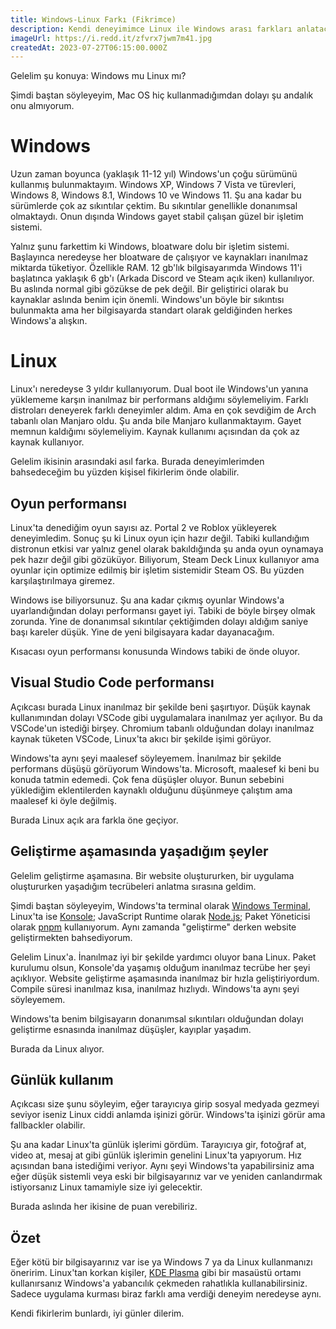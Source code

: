 ```yaml
---
title: Windows-Linux Farkı (Fikrimce)
description: Kendi deneyimimce Linux ile Windows arası farkları anlatacağım.
imageUrl: https://i.redd.it/zfvrx7jwm7m41.jpg
createdAt: 2023-07-27T06:15:00.000Z
---
```


Gelelim şu konuya: Windows mu Linux mı?

Şimdi baştan söyleyeyim, Mac OS hiç kullanmadığımdan dolayı şu andalık onu almıyorum.

# Windows

Uzun zaman boyunca (yaklaşık 11-12 yıl) Windows'un çoğu sürümünü kullanmış bulunmaktayım. Windows XP, Windows 7 Vista ve türevleri, Windows 8, Windows 8.1, Windows 10 ve Windows 11. Şu ana kadar bu sürümlerde çok az sıkıntılar çektim. Bu sıkıntılar genellikle donanımsal olmaktaydı. Onun dışında Windows gayet stabil çalışan güzel bir işletim sistemi.

Yalnız şunu farkettim ki Windows, bloatware dolu bir işletim sistemi. Başlayınca neredeyse her bloatware de çalışıyor ve kaynakları inanılmaz miktarda tüketiyor. Özellikle RAM. 12 gb'lık bilgisayarımda Windows 11'i başlatınca yaklaşık 6 gb'ı (Arkada Discord ve Steam açık iken) kullanılıyor. Bu aslında normal gibi gözükse de pek değil. Bir geliştirici olarak bu kaynaklar aslında benim için önemli. Windows'un böyle bir sıkıntısı bulunmakta ama her bilgisayarda standart olarak geldiğinden herkes Windows'a alışkın.

# Linux

Linux'ı neredeyse 3 yıldır kullanıyorum. Dual boot ile Windows'un yanına yüklememe karşın inanılmaz bir performans aldığımı söylemeliyim. Farklı distroları deneyerek farklı deneyimler aldım. Ama en çok sevdiğim de Arch tabanlı olan Manjaro oldu. Şu anda bile Manjaro kullanmaktayım. Gayet memnun kaldığımı söylemeliyim. Kaynak kullanımı açısından da çok az kaynak kullanıyor.

Gelelim ikisinin arasındaki asıl farka. Burada deneyimlerimden bahsedeceğim bu yüzden kişisel fikirlerim önde olabilir.

## Oyun performansı

Linux'ta denediğim oyun sayısı az. Portal 2 ve Roblox yükleyerek deneyimledim. Sonuç şu ki Linux oyun için hazır değil. Tabiki kullandığım distronun etkisi var yalnız genel olarak bakıldığında şu anda oyun oynamaya pek hazır değil gibi gözüküyor. Biliyorum, Steam Deck Linux kullanıyor ama oyunlar için optimize edilmiş bir işletim sistemidir Steam OS. Bu yüzden karşılaştırılmaya giremez.

Windows ise biliyorsunuz. Şu ana kadar çıkmış oyunlar Windows'a uyarlandığından dolayı performansı gayet iyi. Tabiki de böyle birşey olmak zorunda. Yine de donanımsal sıkıntılar çektiğimden dolayı aldığım saniye başı kareler düşük. Yine de yeni bilgisayara kadar dayanacağım.

Kısacası oyun performansı konusunda Windows tabiki de önde oluyor.

## Visual Studio Code performansı

Açıkcası burada Linux inanılmaz bir şekilde beni şaşırtıyor. Düşük kaynak kullanımından dolayı VSCode gibi uygulamalara inanılmaz yer açılıyor. Bu da VSCode'un istediği birşey. Chromium tabanlı olduğundan dolayı inanılmaz kaynak tüketen VSCode, Linux'ta akıcı bir şekilde işimi görüyor.

Windows'ta aynı şeyi maalesef söyleyemem. İnanılmaz bir şekilde performans düşüşü görüyorum Windows'ta. Microsoft, maalesef ki beni bu konuda tatmin edemedi. Çok fena düşüşler oluyor. Bunun sebebini yüklediğim eklentilerden kaynaklı olduğunu düşünmeye çalıştım ama maalesef ki öyle değilmiş.

Burada Linux açık ara farkla öne geçiyor.

## Geliştirme aşamasında yaşadığım şeyler

Gelelim geliştirme aşamasına. Bir website oluştururken, bir uygulama oluştururken yaşadığım tecrübeleri anlatma sırasına geldim.

Şimdi baştan söyleyeyim, Windows'ta terminal olarak [Windows Terminal](https://github.com/microsoft/terminal), Linux'ta ise [Konsole](https://github.com/KDE/konsole); JavaScript Runtime olarak [Node.js](https://nodejs.org/en); Paket Yöneticisi olarak [pnpm](https://pnpm.io/) kullanıyorum. Aynı zamanda "geliştirme" derken website geliştirmekten bahsediyorum.

Gelelim Linux'a. İnanılmaz iyi bir şekilde yardımcı oluyor bana Linux. Paket kurulumu olsun, Konsole'da yaşamış olduğum inanılmaz tecrübe her şeyi açıklıyor. Website geliştirme aşamasında inanılmaz bir hızla geliştiriyordum. Compile süresi inanılmaz kısa, inanılmaz hızlıydı. Windows'ta aynı şeyi söyleyemem.

Windows'ta benim bilgisayarın donanımsal sıkıntıları olduğundan dolayı geliştirme esnasında inanılmaz düşüşler, kayıplar yaşadım.

Burada da Linux alıyor.

## Günlük kullanım

Açıkcası size şunu söyleyim, eğer tarayıcıya girip sosyal medyada gezmeyi seviyor iseniz Linux ciddi anlamda işinizi görür. Windows'ta işinizi görür ama fallbackler olabilir.

Şu ana kadar Linux'ta günlük işlerimi gördüm. Tarayıcıya gir, fotoğraf at, video at, mesaj at gibi günlük işlerimin genelini Linux'ta yapıyorum. Hız açısından bana istediğimi veriyor. Aynı şeyi Windows'ta yapabilirsiniz ama eğer düşük sistemli veya eski bir bilgisayarınız var ve yeniden canlandırmak istiyorsanız Linux tamamiyle size iyi gelecektir.

Burada aslında her ikisine de puan verebiliriz.

## Özet

Eğer kötü bir bilgisayarınız var ise ya Windows 7 ya da Linux kullanmanızı öneririm. Linux'tan korkan kişiler, [KDE Plasma](https://kde.org/plasma-desktop/) gibi bir masaüstü ortamı kullanırsanız Windows'a yabancılık çekmeden rahatlıkla kullanabilirsiniz. Sadece uygulama kurması biraz farklı ama verdiği deneyim neredeyse aynı.

Kendi fikirlerim bunlardı, iyi günler dilerim.
